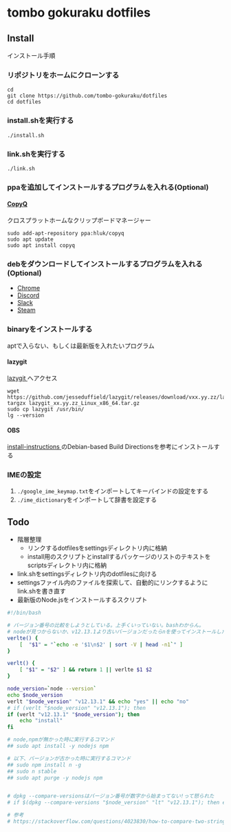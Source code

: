 # tombo gokuraku dotfiles

## Install
インストール手順

### リポジトリをホームにクローンする
```
cd
git clone https://github.com/tombo-gokuraku/dotfiles
cd dotfiles
```
### install.shを実行する
```
./install.sh
```
### link.shを実行する
```
./link.sh
```

### ppaを追加してインストールするプログラムを入れる(Optional)
#### [ CopyQ ](https://github.com/hluk/CopyQ)
クロスプラットホームなクリップボードマネージャー
```
sudo add-apt-repository ppa:hluk/copyq
sudo apt update
sudo apt install copyq
```
### debをダウンロードしてインストールするプログラムを入れる(Optional)
 - [ Chrome ](https://www.google.com/chrome/)
 - [ Discord ](https://discordapp.com/download)
 - [ Slack ](https://slack.com/intl/ja-jp/downloads/linux)
 - [ Steam ](https://store.steampowered.com/about/)
### binaryをインストールする
aptで入らない、もしくは最新版を入れたいプログラム
#### lazygit
[ lazygit ]( https://github.com/jesseduffield/lazygit/releases )へアクセス
```
wget https://github.com/jesseduffield/lazygit/releases/download/vxx.yy.zz/lazygit_xx.yy.zz_Linux_x86_64.tar.gz
targzx lazygit_xx.yy.zz_Linux_x86_64.tar.gz
sudo cp lazygit /usr/bin/
lg --version
```

#### OBS
[ install-instructions ](https://obsproject.com/wiki/install-instructions#linux)のDebian-based Build Directionsを参考にインストールする

### IMEの設定
1. `./google_ime_keymap.txt`をインポートしてキーバインドの設定をする
1. `./ime_dictionary`をインポートして辞書を設定する

## Todo
- 階層整理
  - リンクするdotfilesをsettingsディレクトリ内に格納
  - install用のスクリプトとinstallするパッケージのリストのテキストをscriptsディレクトリ内に格納
- link.shをsettingsディレクトリ内のdotfilesに向ける
- settingsファイル内のファイルを探索して、自動的にリンクするようにlink.shを書き直す
- 最新版のNode.jsをインストールするスクリプト
```bash
#!/bin/bash

# バージョン番号の比較をしようとしている。上手くいっていない。bashわからん。
# nodeが見つからないか、v12.13.1より古いバージョンだったらnを使ってインストールしたい
verlte() {
    [  "$1" = "`echo -e '$1\n$2' | sort -V | head -n1`" ]
}

verlt() {
    [ "$1" = "$2" ] && return 1 || verlte $1 $2
}

node_version=`node --version`
echo $node_version
verlt "$node_version" "v12.13.1" && echo "yes" || echo "no"
# if (verlt "$node_version" "v12.13.1"); then
if (verlt "v12.13.1" "$node_version"); then
    echo "install"
fi

# node,npmが無かった時に実行するコマンド
## sudo apt install -y nodejs npm

# 以下、バージョンが古かった時に実行するコマンド
## sudo npm install n -g
## sudo n stable
## sudo apt purge -y nodejs npm


# dpkg --compare-versionsはバージョン番号が数字から始まってない!って怒られた
# if $(dpkg --compare-versions "$node_version" "lt" "v12.13.1"); then echo true; fi

# 参考
# https://stackoverflow.com/questions/4023830/how-to-compare-two-strings-in-dot-separated-version-format-in-bash
```

